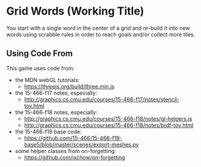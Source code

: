 # Grid Words (Working Title)

You start with a single word in the center of a grid and re-build it into new words using scrabble rules in order to reach goals and/or collect more tiles.

## Using Code From

This game uses code from:
 - the MDN webGL tutorials:
   - https://threejs.org/build/three.min.js
 - the 15-466-f17 notes, especially:
   - http://graphics.cs.cmu.edu/courses/15-466-f17/notes/stencil-toy.html
 - the 15-466-f18 notes, especially:
   - http://graphics.cs.cmu.edu/courses/15-466-f18/notes/gl-helpers.js
   - http://graphics.cs.cmu.edu/courses/15-466-f18/notes/brdf-toy.html
 - the 15-466-f19 base code:
   - https://github.com/15-466/15-466-f19-base5/blob/master/scenes/export-meshes.py
 - some helper classes from on-forgetting:
   - https://github.com/ixchow/on-forgetting


